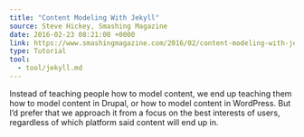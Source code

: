```yaml
---
title: "Content Modeling With Jekyll"
source: Steve Hickey, Smashing Magazine
date: 2016-02-23 08:21:00 +0000
link: https://www.smashingmagazine.com/2016/02/content-modeling-with-jekyll/
type: Tutorial
tool:
  - tool/jekyll.md
---
```

Instead of teaching people how to model content, we end up teaching them how to model content in Drupal, or how to model content in WordPress. But I’d prefer that we approach it from a focus on the best interests of users, regardless of which platform said content will end up in.





